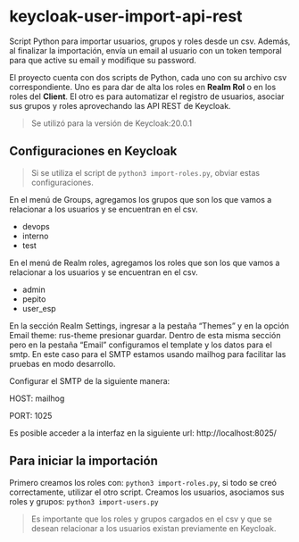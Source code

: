 # keycloak-user-import-api-rest
Script Python para importar usuarios, grupos y roles desde un csv.
Además, al finalizar la importación, envía un email al usuario con un token temporal para que active su email y modifique su password.

El proyecto cuenta con dos scripts de Python, cada uno con su archivo csv correspondiente. 
Uno es para dar de alta los roles en **Realm Rol** o en los roles del **Client**.
El otro es para automatizar el registro de usuarios, asociar sus grupos y roles aprovechando las API REST de Keycloak.

> Se utilizó para la versión de Keycloak:20.0.1

## Configuraciones en Keycloak
> Si se utiliza el script de `python3 import-roles.py`, obviar estas configuraciones.

En el menú de Groups, agregamos los grupos que son los que vamos a relacionar a los usuarios y se encuentran en el csv. 
- devops
- interno
- test

En el menú de Realm roles, agregamos los roles que son los que vamos a relacionar a los usuarios y se encuentran en el csv. 
- admin
- pepito
- user_esp

En la sección Realm Settings, ingresar a la pestaña “Themes” y en la opción Email theme: rus-theme presionar guardar. 
Dentro de esta misma sección pero en la pestaña “Email” configuramos el template y los datos para el smtp. En este caso para el SMTP estamos usando mailhog para facilitar las pruebas en modo desarrollo.

Configurar el SMTP de la siguiente manera:

HOST: mailhog

PORT: 1025

Es posible acceder a la interfaz en la siguiente url: http://localhost:8025/

## Para iniciar la importación
Primero creamos los roles con:  `python3 import-roles.py`, si todo se creó correctamente, utilizar el otro script.
Creamos los usuarios, asociamos sus roles y grupos: `python3 import-users.py`
    
> Es importante que los roles y grupos cargados en el csv y que se desean relacionar a los usuarios existan previamente en Keycloak.
